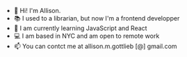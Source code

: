 * 👋 Hi! I'm Allison.
* 📚 I used to a librarian, but now I'm a frontend developper 
* 🌱 I am currently learning JavaScript and React
* 💻 I am based in NYC and am open to remote work
* 📫 You can contct me at allison.m.gottlieb [@] gmail.com

<!--
**agottlieb/agottlieb** is a ✨ _special_ ✨ repository because its `README.md` (this file) appears on your GitHub profile.


-->
